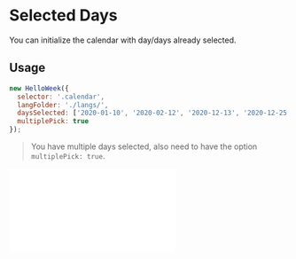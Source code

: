 # Selected Days

You can initialize the calendar with day/days already selected.

## Usage

```js
new HelloWeek({
  selector: '.calendar',
  langFolder: './langs/',
  daysSelected: ['2020-01-10', '2020-02-12', '2020-12-13', '2020-12-25'],
  multiplePick: true
});
```

> You have multiple days selected, also need to have the option `multiplePick: true`.

<iframe
    src="docs/v2/demos/00-selected-days.html"
    frameborder="no"
    allowfullscreen="allowfullscreen">
</iframe>
